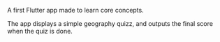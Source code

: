 A first Flutter app made to learn core concepts.

The app displays a simple geography quizz, and outputs the final score when the quiz is done.
